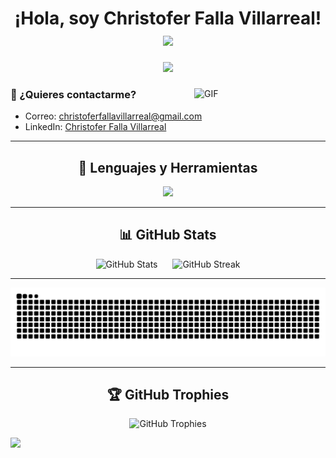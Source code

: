<div align="center">
<h1 align="center"><b>¡Hola, soy Christofer Falla Villarreal! </b><img src="https://media.giphy.com/media/hvRJCLFzcasrR4ia7z/giphy.gif" width="45"></h1>
  <img src="https://readme-typing-svg.herokuapp.com?font=Fira+Code&color=36BCF7&size=24&center=true&vCenter=true&width=800&height=100&lines=Desarrollador+Web+Fullstack;Apasionado+por+el+Desarrollo;Dominando+Docker+y+Kubernetes;Colaborando+en+equipos+Ágiles;Construyendo+soluciones+escalables;Aprendiz+constante+y+curioso.">
</div>

<div align="left">
<img align="right" alt="GIF" width="210" src="https://media.giphy.com/media/LmNwrBhejkK9EFP504/giphy.gif" />
 

### 📩 ¿Quieres contactarme?  
- Correo: christoferfallavillarreal@gmail.com  
- LinkedIn: [Christofer Falla Villarreal](https://www.linkedin.com/in/christofer-falla-villarreal-18ba592a2)  

</div>

<div align="center">

---

<h2 align="center">🔧 Lenguajes y Herramientas</h2>
<p align="center">
  <img src="https://skillicons.dev/icons?i=laravel,php,js,py,mysql,postgres,html,css,bootstrap,figma,docker,git,vscode" width="700" />
</p>

---
<h2 align="center">📊 GitHub Stats</h2>
<div align="center">
  <img height="150" src="https://github-readme-stats.vercel.app/api?username=chrisfalla&show_icons=true&count_private=true&theme=algolia" alt="GitHub Stats" style="margin-right: 10px;" />
  <img height="150" src="https://streak-stats.demolab.com?user=chrisfalla&theme=algolia&date_format=M%20j%5B%2C%20Y%5D" alt="GitHub Streak" style="margin-left: 10px;" />
</div>

---

<picture>
  <source media="(prefers-color-scheme: dark)" srcset="https://raw.githubusercontent.com/huiishan99/huiishan99/output/github-contribution-grid-snake-dark.svg">
  <source media="(prefers-color-scheme: light)" srcset="https://raw.githubusercontent.com/huiishan99/huiishan99/output/github-contribution-grid-snake.svg">
  <img alt="github contribution grid snake animation" src="https://raw.githubusercontent.com/huiishan99/huiishan99/output/github-contribution-grid-snake.svg">
</picture> 

---

<h2 align="center">🏆 GitHub Trophies</h2>
<p align="center">
  <img src="https://github-profile-trophy.vercel.app/?username=chrisfalla&theme=onestar&row=1&column=5" alt="GitHub Trophies" />
</p>

</div>

![](https://komarev.com/ghpvc/?username=chrisfalla&color=brightgreen)
